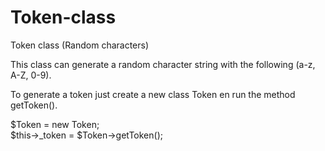 Token-class
===========

Token class (Random characters)

This class can generate a random character string with the following (a-z, A-Z, 0-9).

To generate a token just create a new class Token en run the method getToken().


$Token = new Token;  
$this->_token = $Token->getToken();
